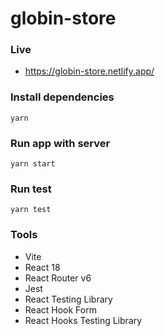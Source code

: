 # globin-store

### Live

* https://globin-store.netlify.app/

### Install dependencies
```console
yarn
```

### Run app with server

```console
yarn start
```

### Run test

```console
yarn test
```

### Tools

* Vite
* React 18
* React Router v6
* Jest
* React Testing Library
* React Hook Form
* React Hooks Testing Library